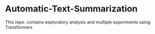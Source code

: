 # Automatic-Text-Summarization
This repo. contains exploratory analysis and multiple experiments using Transformers
